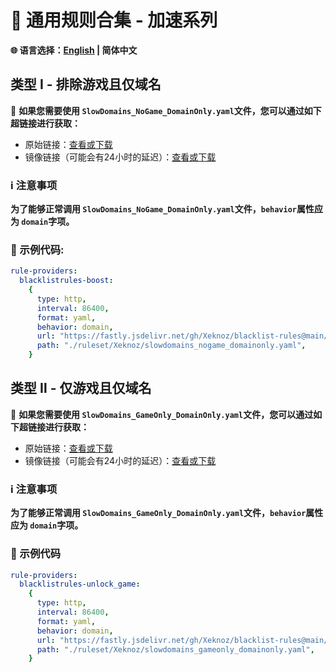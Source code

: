 # 📜 通用规则合集 - 加速系列

**🌐 语言选择：[English](README.md)  | 简体中文**

## 类型 Ⅰ - 排除游戏且仅域名

🔗 **如果您需要使用 `SlowDomains_NoGame_DomainOnly.yaml`文件，您可以通过如下超链接进行获取：**

- 原始链接：[查看或下载](https://raw.githubusercontent.com/Xeknoz/blacklist-rules/main/Common/Boost/Clash/SlowDomains_NoGame_DomainOnly.yaml)
- 镜像链接（可能会有24小时的延迟）：[查看或下载](https://fastly.jsdelivr.net/gh/Xeknoz/blacklist-rules@main/Common/Boost/Clash/SlowDomains_NoGame_DomainOnly.yaml)

### ℹ️ 注意事项

**为了能够正常调用 `SlowDomains_NoGame_DomainOnly.yaml`文件，`behavior`属性应为 `domain`字项。**

### 📝 示例代码:

```yaml
rule-providers:
  blacklistrules-boost:
    {
      type: http,
      interval: 86400,
      format: yaml,
      behavior: domain,
      url: "https://fastly.jsdelivr.net/gh/Xeknoz/blacklist-rules@main/Common/Boost/Clash/SlowDomains_NoGame_DomainOnly.yaml",
      path: "./ruleset/Xeknoz/slowdomains_nogame_domainonly.yaml",
    }
```

## 类型 Ⅱ - 仅游戏且仅域名

🔗 **如果您需要使用 `SlowDomains_GameOnly_DomainOnly.yaml`文件，您可以通过如下超链接进行获取：**

- 原始链接：[查看或下载](https://raw.githubusercontent.com/Xeknoz/blacklist-rules/main/Common/Unlock/Clash/SlowDomains_GameOnly_DomainOnly.yaml)
- 镜像链接（可能会有24小时的延迟）：[查看或下载](https://fastly.jsdelivr.net/gh/Xeknoz/blacklist-rules@main/Common/Unlock/Clash/SlowDomains_GameOnly_DomainOnly.yaml)

### ℹ️ 注意事项

**为了能够正常调用 `SlowDomains_GameOnly_DomainOnly.yaml`文件，`behavior`属性应为 `domain`字项。**

### 📝 示例代码

```yaml
rule-providers:
  blacklistrules-unlock_game:
    {
      type: http,
      interval: 86400,
      format: yaml,
      behavior: domain,
      url: "https://fastly.jsdelivr.net/gh/Xeknoz/blacklist-rules@main/Common/Boost/Clash/SlowDomains_GameOnly_DomainOnly.yaml",
      path: "./ruleset/Xeknoz/slowdomains_gameonly_domainonly.yaml",
    }
```
